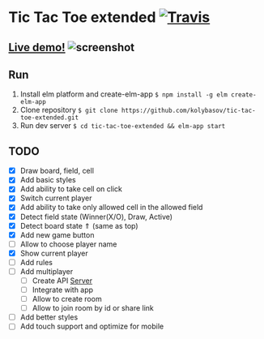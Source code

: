 # Tic Tac Toe extended [![Travis](https://img.shields.io/travis/kolybasov/tic-tac-toe-extended.svg?maxAge=3600)](https://travis-ci.org/kolybasov/tic-tac-toe-extended)

## [Live demo!]( https://kolybasov.github.io/tic-tac-toe-extended ) ![screenshot]( https://i.imgur.com/TqxRUeT.png )

## Run

1. Install elm platform and create-elm-app `$ npm install -g elm create-elm-app`
2. Clone repository `$ git clone https://github.com/kolybasov/tic-tac-toe-extended.git`
3. Run dev server `$ cd tic-tac-toe-extended && elm-app start`

## TODO

* [x] Draw board, field, cell
* [x] Add basic styles
* [x] Add ability to take cell on click
* [x] Switch current player
* [x] Add ability to take only allowed cell in the allowed field
* [X] Detect field state (Winner(X/O), Draw, Active)
* [x] Detect board state ⇑ (same as top)
* [x] Add new game button
* [ ] Allow to choose player name
* [x] Show current player
* [ ] Add rules
* [ ] Add multiplayer
  * [ ] Create API [Server](https://github.com/kolybasov/tic-tac-toe-extended-server)
  * [ ] Integrate with app
  * [ ] Allow to create room
  * [ ] Allow to join room by id or share link
* [ ] Add better styles
* [ ] Add touch support and optimize for mobile
